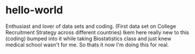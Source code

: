 # hello-world
Enthusiast and lover of data sets and coding. (First data set on College Recruitment Strategy across different countries)
Ikem here really new to this (coding) bumped into it while taking Biostatistics class and just knew medical school wasn't for me.
So thats it now I'm doing this for real.
